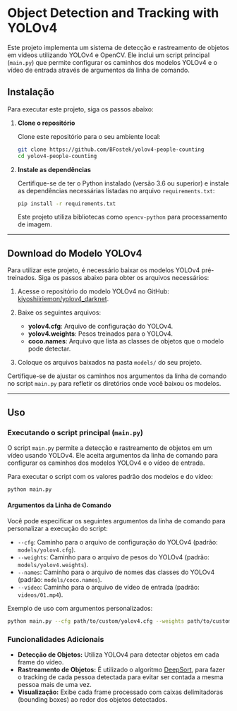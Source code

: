 # Object Detection and Tracking with YOLOv4

Este projeto implementa um sistema de detecção e rastreamento de objetos em vídeos utilizando YOLOv4 e OpenCV. Ele inclui um script principal (`main.py`) que permite configurar os caminhos dos modelos YOLOv4 e o vídeo de entrada através de argumentos da linha de comando.

## Instalação

Para executar este projeto, siga os passos abaixo:

1. **Clone o repositório**

   Clone este repositório para o seu ambiente local:

   ```bash
   git clone https://github.com/BFostek/yolov4-people-counting
   cd yolov4-people-counting
   ```

2. **Instale as dependências**

   Certifique-se de ter o Python instalado (versão 3.6 ou superior) e instale as dependências necessárias listadas no arquivo `requirements.txt`:

   ```bash
   pip install -r requirements.txt
   ```

   Este projeto utiliza bibliotecas como `opencv-python` para processamento de imagem.

---

## Download do Modelo YOLOv4

Para utilizar este projeto, é necessário baixar os modelos YOLOv4 pré-treinados. Siga os passos abaixo para obter os arquivos necessários:

1. Acesse o repositório do modelo YOLOv4 no GitHub: [kiyoshiiriemon/yolov4_darknet](https://github.com/kiyoshiiriemon/yolov4_darknet).

2. Baixe os seguintes arquivos:
   - **yolov4.cfg**: Arquivo de configuração do YOLOv4.
   - **yolov4.weights**: Pesos treinados para o YOLOv4.
   - **coco.names**: Arquivo que lista as classes de objetos que o modelo pode detectar.

3. Coloque os arquivos baixados na pasta `models/` do seu projeto.

Certifique-se de ajustar os caminhos nos argumentos da linha de comando no script `main.py` para refletir os diretórios onde você baixou os modelos.

---
## Uso

### Executando o script principal (`main.py`)

O script `main.py` permite a detecção e rastreamento de objetos em um vídeo usando YOLOv4. Ele aceita argumentos da linha de comando para configurar os caminhos dos modelos YOLOv4 e o vídeo de entrada.

Para executar o script com os valores padrão dos modelos e do vídeo:

```bash
python main.py
```

#### Argumentos da Linha de Comando

Você pode especificar os seguintes argumentos da linha de comando para personalizar a execução do script:

- `--cfg`: Caminho para o arquivo de configuração do YOLOv4 (padrão: `models/yolov4.cfg`).
- `--weights`: Caminho para o arquivo de pesos do YOLOv4 (padrão: `models/yolov4.weights`).
- `--names`: Caminho para o arquivo de nomes das classes do YOLOv4 (padrão: `models/coco.names`).
- `--video`: Caminho para o arquivo de vídeo de entrada (padrão: `videos/01.mp4`).

Exemplo de uso com argumentos personalizados:

```bash
python main.py --cfg path/to/custom/yolov4.cfg --weights path/to/custom/yolov4.weights --names path/to/custom/coco.names --video path/to/custom/video.mp4
```

### Funcionalidades Adicionais

- **Detecção de Objetos:** Utiliza YOLOv4 para detectar objetos em cada frame do vídeo.
- **Rastreamento de Objetos:** É utilizado o algoritmo [DeepSort](https://github.com/nwojke/deep_sort), para fazer o tracking de cada pessoa detectada para evitar ser contada a mesma pessoa mais de uma vez.
- **Visualização:** Exibe cada frame processado com caixas delimitadoras (bounding boxes) ao redor dos objetos detectados.
